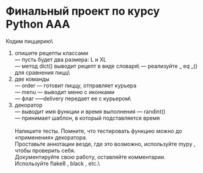 # Финальный проект по курсу Python AAA
Кодим пиццерию\
 1) опишите рецепты классами\
 — пусть будет два размера: L и XL\
 — метод dict() выводит рецепт в виде словаря\ 
 — реализуйте _ eq _() для сравнения пицц\
3) две команды\
 — order — готовит пиццу, отправляет курьера\
 — menu — выводит меню с иконками\
 — флаг –—delivery передает ее с курьером\
4) декоратор\
 — выводит имя функции и время выполнения — randint()\
 — принимает шаблон, в который подставляется время\
 \
 Напишите тесты. Помните, что тестировать функцию можно до «применения» декоратора.\
 Проставьте аннотации везде, где это возможно, используйте mypy , чтобы проверить себя.\
 Документируйте свою работу, оставляйте комментарии.\
 Используйте flake8 , black , etc.\

